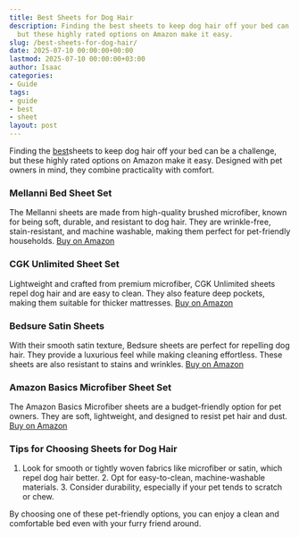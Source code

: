 ```yaml
---
title: Best Sheets for Dog Hair
description: Finding the best sheets to keep dog hair off your bed can be a challenge,
  but these highly rated options on Amazon make it easy.
slug: /best-sheets-for-dog-hair/
date: 2025-07-10 00:00:00+00:00
lastmod: 2025-07-10 00:00:00+03:00
author: Isaac
categories:
- Guide
tags:
- guide
- best
- sheet
layout: post
---
```

Finding the [best](https://pestpolicy.com/best-acrylic-paint-for-wood/)sheets to keep dog hair off your bed can be a challenge, but these highly rated options on Amazon make it easy. Designed with pet owners in mind, they combine practicality with comfort.

###  Mellanni Bed Sheet Set

The Mellanni sheets are made from high-quality brushed microfiber, known for being soft, durable, and resistant to dog hair. They are wrinkle-free, stain-resistant, and machine washable, making them perfect for pet-friendly households. [Buy on Amazon](https://www.amazon.com/dp/B00NL0HUQ4)

###  CGK Unlimited Sheet Set

Lightweight and crafted from premium microfiber, CGK Unlimited sheets repel dog hair and are easy to clean. They also feature deep pockets, making them suitable for thicker mattresses. [Buy on Amazon](https://www.amazon.com/dp/B07G2R55C4)

###  Bedsure Satin Sheets

With their smooth satin texture, Bedsure sheets are perfect for repelling dog hair. They provide a luxurious feel while making cleaning effortless. These sheets are also resistant to stains and wrinkles. [Buy on Amazon](https://www.amazon.com/dp/B08Q54G74L)

###  Amazon Basics Microfiber Sheet Set

The Amazon Basics Microfiber sheets are a budget-friendly option for pet owners. They are soft, lightweight, and designed to resist pet hair and dust. [Buy on Amazon](https://www.amazon.com/dp/B07M5CTLF6)

###  Tips for Choosing Sheets for Dog Hair

1. Look for smooth or tightly woven fabrics like microfiber or satin, which repel dog hair better. 2. Opt for easy-to-clean, machine-washable materials. 3. Consider durability, especially if your pet tends to scratch or chew.

By choosing one of these pet-friendly options, you can enjoy a clean and comfortable bed even with your furry friend around.